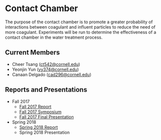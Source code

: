 # Contact Chamber
The purpose of the contact chamber is to promote a greater probability of interactions between coagulant and influent particles to reduce the need of more coagulant. Experiments will be run to determine the effectiveness of a contact chamber in the water treatment process.

## Current Members
* Cheer Tsang (ct542@cornell.edu)
* Yeonjin Yun (yy374@cornell.edu)
* Canaan Delgado (cad296@cornell.edu)

## Reports and Presentations
* Fall 2017 
  - [Fall 2017 Report](contact_chamber/contact-chamber-fall.pdf)
  - [Fall 2017 Symposium](https://docs.google.com/presentation/d/1nvbiFrPUaDl7K3UWOjanzKeLPm4Z0cM3KG_kbOhHZSE/edit?usp=sharing)
  - [Fall 2017 Final Presentation](https://docs.google.com/presentation/d/1sUqdA37QAl6RXZHFIsKfZbOixko4K1kw2B_o7oWckBo/edit?usp=sharing)
* Spring 2018
  - [Spring 2018 Report](contact_chamber/ContactChamber_Spring2018.md)
  - Spring 2018 Presentation
